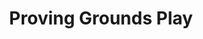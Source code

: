 ---
title: Proving Grounds Play
layout: new_coll-category
permalink: /ctf/pgp/
collection: ctf
taxonomy: pgp
entries_layout: grid
---